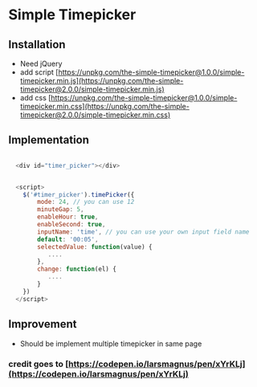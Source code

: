 # Simple Timepicker


## Installation

- Need jQuery 
- add script [https://unpkg.com/the-simple-timepicker@1.0.0/simple-timepicker.min.js](https://unpkg.com/the-simple-timepicker@2.0.0/simple-timepicker.min.js)
- add css [https://unpkg.com/the-simple-timepicker@1.0.0/simple-timepicker.min.css](https://unpkg.com/the-simple-timepicker@2.0.0/simple-timepicker.min.css)

## Implementation

```javascript

  <div id="timer_picker"></div>


  <script>
    $('#timer_picker').timePicker({
        mode: 24, // you can use 12 
        minuteGap: 5,
        enableHour: true,
        enableSecond: true,
        inputName: 'time', // you can use your own input field name
        default: '00:05',
        selectedValue: function(value) {
           .... 
        },
        change: function(el) {
           .... 
        }
    })
  </script>

```

## Improvement
- Should be implement multiple timepicker in same page

### credit goes to [https://codepen.io/larsmagnus/pen/xYrKLj](https://codepen.io/larsmagnus/pen/xYrKLj)
